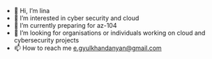 - 👋 Hi, I’m lina
- 👀 I’m interested in cyber security and cloud
- 🌱 I’m currently preparing for az-104
- 💞️ I’m looking for organisations or individuals working on cloud and cybersecurity projects
- 📫 How to reach me e.gyulkhandanyan@gmail.com

<!---
gyulkhandanyan/gyulkhandanyan is a ✨ special ✨ repository because its `README.md` (this file) appears on your GitHub profile.
You can click the Preview link to take a look at your changes.
--->
